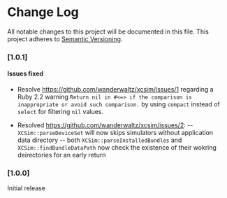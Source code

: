 # Change Log
All notable changes to this project will be documented in this file.
This project adheres to [Semantic Versioning](http://semver.org/).

### [1.0.1]
#### Issues fixed
- Resolve https://github.com/wanderwaltz/xcsim/issues/1 regarding a Ruby 2.2 warning
  `Return nil in #<=> if the comparison is inappropriate or avoid such comparison.`
  by using `compact` instead of `select` for filtering `nil` values.

- Resolved https://github.com/wanderwaltz/xcsim/issues/2:
  -- `XCSim::parseDeviceSet` will now skips simulators without application data directory
  -- both `XCSim::parseInstalledBundles` and `XCSim::findBundleDataPath` now check the existence
     of their wokring deirectories for an early return

### [1.0.0]
Initial release
